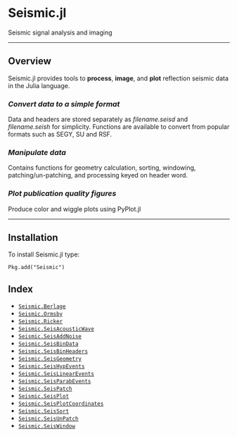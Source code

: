 
<a id='Seismic.jl-1'></a>

# Seismic.jl


Seismic signal analysis and imaging


---


<a id='Overview-1'></a>

## Overview


Seismic.jl provides tools to **process**, **image**, and **plot** reflection seismic data in the Julia language.


<a id='_Convert-data-to-a-simple-format_-1'></a>

### _Convert data to a simple format_


Data and headers are stored separately as _filename.seisd_ and _filename.seish_ for simplicity. Functions are available to convert from popular formats such as SEGY, SU and RSF.


<a id='_Manipulate-data_-1'></a>

### _Manipulate data_


Contains functions for geometry calculation, sorting, windowing, patching/un-patching, and processing keyed on header word.


<a id='_Plot-publication-quality-figures_-1'></a>

### _Plot publication quality figures_


Produce color and wiggle plots using PyPlot.jl


---


<a id='Installation-1'></a>

## Installation


To install Seismic.jl type:


```no-highlight
Pkg.add("Seismic")
```


<a id='Index-1'></a>

## Index

- [`Seismic.Berlage`](Wavelets/page1.md#Seismic.Berlage)
- [`Seismic.Ormsby`](Wavelets/page1.md#Seismic.Ormsby)
- [`Seismic.Ricker`](Wavelets/page1.md#Seismic.Ricker)
- [`Seismic.SeisAcousticWave`](Modelling/page1.md#Seismic.SeisAcousticWave)
- [`Seismic.SeisAddNoise`](Modelling/page1.md#Seismic.SeisAddNoise)
- [`Seismic.SeisBinData`](Utils/page1.md#Seismic.SeisBinData)
- [`Seismic.SeisBinHeaders`](Utils/page1.md#Seismic.SeisBinHeaders)
- [`Seismic.SeisGeometry`](Utils/page1.md#Seismic.SeisGeometry)
- [`Seismic.SeisHypEvents`](Modelling/page1.md#Seismic.SeisHypEvents)
- [`Seismic.SeisLinearEvents`](Modelling/page1.md#Seismic.SeisLinearEvents)
- [`Seismic.SeisParabEvents`](Modelling/page1.md#Seismic.SeisParabEvents)
- [`Seismic.SeisPatch`](Utils/page1.md#Seismic.SeisPatch)
- [`Seismic.SeisPlot`](Plotting/page1.md#Seismic.SeisPlot)
- [`Seismic.SeisPlotCoordinates`](Plotting/page1.md#Seismic.SeisPlotCoordinates)
- [`Seismic.SeisSort`](Utils/page1.md#Seismic.SeisSort)
- [`Seismic.SeisUnPatch`](Utils/page1.md#Seismic.SeisUnPatch)
- [`Seismic.SeisWindow`](Utils/page1.md#Seismic.SeisWindow)

